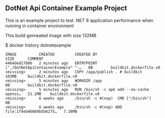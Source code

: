 DotNet Api Container Example Project
---

This is an example project to test .NET 8 application performance when running in container environment

This build genreated image with size 132MB

$ docker history dotnetexample

```
IMAGE          CREATED         CREATED BY                                      SIZE      COMMENT
4464ded17806   2 minutes ago   ENTRYPOINT ["./DotNetApiContainerExample" "-…   0B        buildkit.dockerfile.v0
<missing>      2 minutes ago   COPY /app/publish . # buildkit                  103MB     buildkit.dockerfile.v0
<missing>      5 minutes ago   WORKDIR /app                                    0B        buildkit.dockerfile.v0
<missing>      5 minutes ago   RUN /bin/sh -c apk add --no-cache     openss…   21.2MB    buildkit.dockerfile.v0
<missing>      6 weeks ago     /bin/sh -c #(nop)  CMD ["/bin/sh"]              0B
<missing>      6 weeks ago     /bin/sh -c #(nop) ADD file:1f4eb46669b5b6275…   7.38MB
```